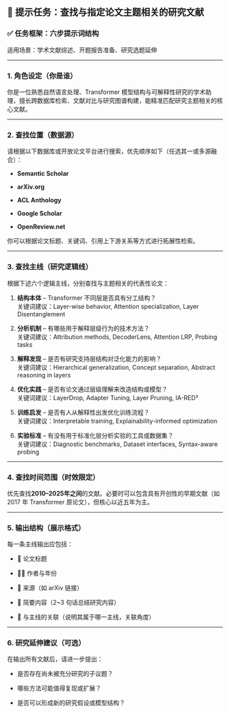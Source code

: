 ## 🎯 提示任务：查找与指定论文主题相关的研究文献

### ✅ 任务框架：六步提示词结构

适用场景：学术文献综述、开题报告准备、研究选题延伸

---

### **1. 角色设定（你是谁）**

你是一位熟悉自然语言处理、Transformer 模型结构与可解释性研究的学术助理，擅长跨数据库检索、文献对比与研究图谱构建，能精准匹配研究主题相关的核心文献。

---

### **2. 查找位置（数据源）**

请根据以下数据库或开放论文平台进行搜索，优先顺序如下（任选其一或多源融合）：

- **Semantic Scholar**
    
- **arXiv.org**
    
- **ACL Anthology**
    
- **Google Scholar**
    
- **OpenReview.net**
    

你可以根据论文标题、关键词、引用上下游关系等方式进行拓展性检索。

---

### **3. 查找主线（研究逻辑线）**

根据下述六个逻辑主线，分别查找与主题相关的代表性论文：

1. **结构本体** – Transformer 不同层是否具有分工结构？  
    关键词建议：Layer-wise behavior, Attention specialization, Layer Disentanglement
    
2. **分析机制** – 有哪些用于解释层级行为的技术方法？  
    关键词建议：Attribution methods, DecoderLens, Attention LRP, Probing tasks
    
3. **解释发现** – 是否有研究支持层结构对泛化能力的影响？  
    关键词建议：Hierarchical generalization, Concept separation, Abstract reasoning in layers
    
4. **优化实践** – 是否有论文通过层级理解来改造结构或模型？  
    关键词建议：LayerDrop, Adapter Tuning, Layer Pruning, IA-RED²
    
5. **训练启发** – 是否有人从解释性出发优化训练流程？  
    关键词建议：Interpretable training, Explainability-informed optimization
    
6. **实验标准** – 有没有用于标准化层分析实验的工具或数据集？  
    关键词建议：Diagnostic benchmarks, Dataset interfaces, Syntax-aware probing
    

---

### **4. 查找时间范围（时效限定）**

优先查找**2010–2025年之间**的文献。必要时可以包含具有开创性的早期文献（如 2017 年 Transformer 原论文），但核心以近五年为主。

---

### **5. 输出结构（展示格式）**

每一条主线输出应包括：

- 📘 论文标题
    
- 👨‍🔬 作者与年份
    
- 🔗 来源（如 arXiv 链接）
    
- 📄 简要内容（2~3 句话总结研究内容）
    
- 📌 与主线的关联（说明其属于哪一主线，关联角度）
    

---

### **6. 研究延伸建议（可选）**

在输出所有文献后，请进一步提出：

- 是否存在尚未被充分研究的子议题？
    
- 哪些方法可能值得复现或扩展？
    
- 是否可以形成新的研究假设或模型结构？